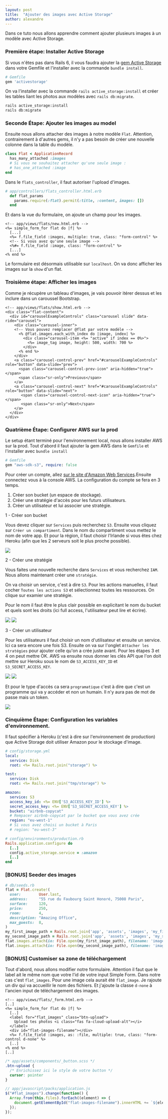 ```yaml
---
layout: post
title:  "Ajouter des images avec Active Storage"
author: alexandre
---
```


Dans ce tuto nous allons apprendre comment ajouter plusieurs images à un modèle avec Active Storage.

### Première étape: Installer Active Storage

Si vous n'êtes pas dans Rails 6, il vous faudra ajouter la [gem Active Storage](https://github.com/rails/activestorage/tree/archive) dans votre Gemfile et l'installer avec la commande `bundle install`.

```ruby
# Gemfile
gem 'activestorage'
```

On va l'installer avec la commande `rails active_storage:install` et créer les tables liant les photos aux modèles avec `rails db:migrate`.

```sh
rails active_storage:install
rails db:migrate
```

### Seconde Étape: Ajouter les images au model

Ensuite nous allons attacher des images à notre modèle `Flat`. Attention, contrairement à d'autres gems, il n'y a pas besoin de créer une nouvelle colonne dans la table du modèle.

```ruby
class Flat < ApplicationRecord
  has_many_attached :images
  # Si vous ne souhaitez attacher qu'une seule image :
  # has_one_attached :image
end
```

Dans le `flats_controller`, il faut autoriser l'upload d'images.

```ruby
# app/controllers/flats_controller.html.erb
  def flat_params
    params.require(:flat).permit(:title, :content, images: [])
  end
```

Et dans la vue du formulaire, on ajoute un champ pour les images.

```erb
<!-- app/views/flats/new.html.erb -->
<%= simple_form_for flat do |f| %>
  [...]
  <%= f.file_field :images, multiple: true, class: "form-control" %>
  <!-- Si vous avez qu'une seule image -->
  <%#= f.file_field :image, class: "form-control" %>
  [...]
<% end %>
```

Le formulaire est désormais utilisable sur `localhost`. On va donc afficher les images sur la `show` d'un flat.

### Troisième étape: Afficher les images

Comme je récupère un tableau d'images, je vais pouvoir itérer dessus et les inclure dans un caroussel Bootstrap.

```erb
<!-- app/views/flats/show.html.erb -->
<div class="flat-content">
  <div id="carouselExampleControls" class="carousel slide" data-ride="carousel">
    <div class="carousel-inner">
    <!-- Vous pouvez remplacer @flat par votre modèle -->
      <% @flat.images.each_with_index do |image, index| %>
        <div class="carousel-item <%= "active" if index == 0%>">
          <%= image_tag image, height: 500, width: 700 %>
        </div>
      <% end %>
    </div>
    <a class="carousel-control-prev" href="#carouselExampleControls" role="button" data-slide="prev">
      <span class="carousel-control-prev-icon" aria-hidden="true"></span>
      <span class="sr-only">Previous</span>
    </a>
    <a class="carousel-control-next" href="#carouselExampleControls" role="button" data-slide="next">
       <span class="carousel-control-next-icon" aria-hidden="true"></span>
       <span class="sr-only">Next</span>
    </a>
  </div>
</div>
```

### Quatrième Étape: Configurer AWS sur la prod

Le setup étant terminé pour l'environnement local, nous allons installer AWS sur la prod. Tout d'abord il faut ajouter la gem AWS dans le `Gemfile` et l'installer avec `bundle install`

```ruby
# Gemfile
gem "aws-sdk-s3", require: false
```

Pour créer un compte, allez [sur le site d'Amazon Web Services](https://aws.amazon.com/).Ensuite connectez vous à la console AWS. La configuration du compte se fera en 3 temps.

1. Créer son bucket (un espace de stockage).
2. Créer une stratégie d'accès pour les futurs utilisateurs.
3. Créer un utilisateur et lui associer une stratégie.

1 - Créer son bucket

Vous devez cliquer sur `Services` puis recherchez `S3`. Ensuite vous cliquez sur `Créer un compartiment`. Dans le nom du compartiment vous mettez le nom de votre app. Et pour la région, il faut choisir l'Irlande si vous êtes chez Heroku (afin que les 2 serveurs soit le plus proche possible).

![](/images/posts/active-storage/02.png)

2 - Créer une stratégie

Vous faites une nouvelle recherche dans `Services` et vous recherchez `IAM`. Nous allons maintenant créer une `stratégie`.

On va choisir un service, c'est à dire `S3`. Pour les actions manuelles, il faut cocher `Toutes les actions S3` et sélectionnez toutes les ressources. On clique sur examier une stratégie.

Pour le nom il faut être le plus clair possible en explicitant le nom du bucket et quels sont les droits (ici full access, l'utilisateur peut lire et écrire).

![](/images/posts/active-storage/10.png)
![](/images/posts/active-storage/12.png)

3 - Créer un utilisateur

Pour les utilisateurs il faut choisir un nom d'utilisateur et ensuite un service. Ici ca sera encore une fois S3. Ensuite on va sur l'onglet `Attacher les stratégies` pour ajouter celle qu'on a crée juste avant. Pour les étapes 3 et 4 on peut mettre OK. AWS va ensuite nous donner les clés API que l'on doit mettre sur Heroku sous le nom de `S3_ACCESS_KEY_ID` et `S3_SECRET_ACCESS_KEY`.

![](/images/posts/active-storage/14.png)
![](/images/posts/active-storage/15.png)

Et pour le type d'accès ca sera `programatique` c'est à dire que c'est un programme qui va y accéder et non un humain. Il n'y aura pas de mot de passe mais un token.

![](/images/posts/active-storage/13.png)

### Cinquième Étape: Configuration les variables d'environnement.

Il faut spécifier à Heroku (c'est à dire sur l'environnement de production) que Active Storage doit utiliser Amazon pour le stockage d'image.

```yaml
# config/storage.yml
local:
  service: Disk
  root: <%= Rails.root.join("storage") %>

test:
  service: Disk
  root: <%= Rails.root.join("tmp/storage") %>

amazon:
  service: S3
  access_key_id: <%= ENV['S3_ACCESS_KEY_ID'] %>
  secret_access_key: <%= ENV['S3_SECRET_ACCESS_KEY'] %>
  bucket: "airbnb-copycat"
  # Rempacer airbnb-copycat par le bucket que vous avez crée
  region: "eu-west-1"
  # Si vous avez choisi un bucket à Paris
  # region: "eu-west-3"
```

```ruby
# config/environments/production.rb
Rails.application.configure do
  [..]
  config.active_storage.service = :amazon
  [..]
end
```

### [BONUS] Seeder des images

```ruby
# db/seeds.rb
flat = Flat.create!(
  user:        User.last,
  address:     "55 rue du Faubourg Saint Honoré, 75008 Paris",
  surface:     120,
  price:       250,
  room:        4,
  description: "Amazing Office",
  max_guests:  8,
)
my_first_image_path = Rails.root.join('app', 'assets', 'images', 'my_first_image.png')
my_second_image_path = Rails.root.join('app', 'assets', 'images', 'my_second_image.png')
flat.images.attach(io: File.open(my_first_image_path), filename: 'image_name.png', content_type: 'image/png')
flat.images.attach(io: File.open(my_second_image_path), filename: 'image_name.png', content_type: 'image/png')
```

### [BONUS] Customiser sa zone de téléchargement

Tout d'abord, nous allons modifier notre formulaire. Attention il faut que le label ait le même nom que votre l'id de votre input Simple Form. Dans notre cas c'est `flat_images`. Pour une image cela aurait été `flat_image`. Je rajoute un div qui va accueillir le nom des fichiers. Et j'ajoute la classe `d-none` à l'ancien input de téléchargement des images.

```erb
<!-- app/views/flats/_form.html.erb -->
[..]
<%= simple_form_for flat do |f| %>
  [..]
  <label for="flat_images" class="btn-upload">
    Upload tes photos <i class="fas fa-cloud-upload-alt"></i>
  </label>
  <div id="flat-images-filename"></div>
  <%= f.file_field :images, as: :file, multiple: true, class: "form-control d-none" %>
  [..]
<% end %>
[..]
```

```css
/* app/assets/components/_button.scss */
.btn-upload {
  /* Enrichissez ici le style de votre button */
  cursor: pointer
}
```

```js
// app/javascript/packs/application.js
$("#flat_images").change(function() {
  Array.from(this.files).forEach((element) => {
    document.getElementById("flat-images-filename").innerHTML += `${element.name}<br>`
  });
});
```
